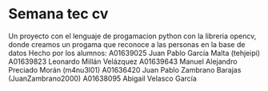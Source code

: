 # Semana tec cv
 Un proyecto con el lenguaje de progamacion python con la libreria opencv, donde creamos un progama que reconoce a las personas en la base de datos
 Hecho por los alumnos:
 A01639025 Juan Pablo García Malta (tehjeipi)
 A01639823 Leonardo Millán Velázquez
 A01639643 Manuel Alejandro Preciado Morán (m4nu3l01)
 A01636420 Juan Pablo Zambrano Barajas (JuanZambrano2000)
 A01638095 Abigail Velasco García